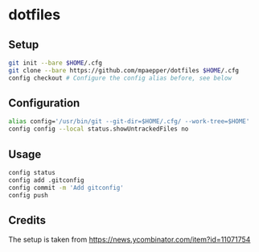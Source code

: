 # dotfiles

## Setup
```bash
git init --bare $HOME/.cfg
git clone --bare https://github.com/mpaepper/dotfiles $HOME/.cfg
config checkout # Configure the config alias before, see below
```

## Configuration
```bash
alias config='/usr/bin/git --git-dir=$HOME/.cfg/ --work-tree=$HOME'
config config --local status.showUntrackedFiles no
```

## Usage
```bash
config status
config add .gitconfig
config commit -m 'Add gitconfig'
config push
```
## Credits
The setup is taken from https://news.ycombinator.com/item?id=11071754
